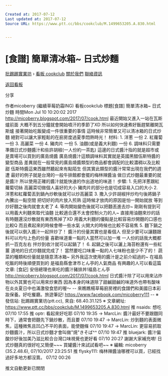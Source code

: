 ```yaml
---

Created at: 2017-07-12
Last updated at: 2017-07-12
Source URL: https://www.ptt.cc/bbs/cookclub/M.1499653205.A.830.html


---
```


# [食譜] 簡單清冰箱~ 日式炒麵


[批踢踢實業坊](https://www.ptt.cc/) › [看板 cookclub](https://www.ptt.cc/bbs/cookclub/index.html) [關於我們](https://www.ptt.cc/about.html) [聯絡資訊](https://www.ptt.cc/contact.html)

[返回看板](https://www.ptt.cc/bbs/cookclub/index.html)

分享

作者micoberry (繼續草莓奶霜ING)
看板cookclub
標題\[食譜\] 簡單清冰箱~ 日式炒麵
時間Mon Jul 10 10:20:02 2017
<http://micoberry.blogspot.com/2017/07/cook.html> 最近開始又進入一站在瓦斯爐前面 大概不到五分鐘就會開始噴汗的季節了XD 所以如何快速煮好飯趕緊離開瓦斯爐 接著開始吃飯變成一件很重要的事情 這時候非常簡單又可以清冰箱的日式炒麵 絕對可以讓大家輕鬆的在廚房度過夏季悶熱時光！ 材料: 1. 洋蔥 一份 2. 紅蘿蔔 一份 3. 高麗菜 一份 4. 豬肉片 一份 5. 油麵(或是義大利麵) 一份 6. 調味料只需要準備日式炒麵醬汁和些許胡椒(一人份約一茶匙) 這邊的日式醬汁指的就是超市或是賣場可以買到的廣島燒醬 廣島燒醬汁這類調味料其實就是英國黑醋伍斯特醬的變型商品 差異就在一般常見的廣島燒醬類型的商品都會調配的比較濃稠以及比較甜 伍斯特醬這東西雖然聽起來有點陌生 但其實此類型的醬汁常常出現在我們的週遭 最好的例子就是台灣的一般牛排館都會擺的梅林辣醬油 做日式炒麵最重要的就是醬汁 所以使用正確的醬汁就能快速的作出道地的味道！ 步驟: 1. 先把洋蔥跟紅蘿蔔切絲 高麗菜切做個人喜好的大小 豬肉片的部分也是切成容易入口的大小 2. 洋蔥和紅蘿蔔丟到鍋內炒軟後就可以炒高麗菜 3. 撒入少許胡椒拌炒均勻後將鍋子內騰出一點空間 把切好的肉片放入煎熟 這時候才放肉的原因是怕一開始就放 等到炒好麵之後肉就會太老了 4. 等肉開始變色後就可以把麵丟進去炒~ 剛剛有提到可以用義大利麵來取代油麵 比較適合還不太會控制火力的人~ 直接用油麵來炒的話有時麵還沒炒散就有東西焦掉了XD 用義大利麵的優點是比較容易炒開麵的口感也比較Q 而且煮起來的時候會帶一些水氣 火開大的時候也比較不容易焦 5. 麵下鍋之後就可以倒入醬汁一起拌炒了！ 醬汁的份量其實也是看個人 但至少要可以讓麵跟料可以均勻上色的份量 喜歡味道重一點的人當然可以加一堆 一人份的話我大概都抓一百克左右 拌炒到收汁就可以起鍋了！ 6. 起鍋之後可以灑上海苔粉還有一些紅薑 道地的日式炒麵就完成了！ 當然要吃口味重一點的人七味粉也是少不了的！ 蔬菜的種類和份量就是隨意清冰箱~ 另外我這次使用的醬汁是之前介紹過的~ 在福島吃飯的時後順便買到的 是福島縣會津市とん亭的人氣商品 有興趣的人可以看這篇文章: \[食記\] 安倍總理也來吃的醬汁豬排丼!福島とん亭 <http://micoberry.blogspot.com/2017/07/cook.html> 日式醬汁除了可以用來沾炸物以外其實也可以用來炒東西 因為本身的味道除了甜鹹甜鹹的味道外也帶有酸味 在炎炎夏日中也滿激發食慾的喔～ -- 來瞧瞧楊草莓廚房裡的食譜們和美國日本彩妝保養。好吃餐廳。旅遊筆記! <https://www.facebook.com/micoberry111> -- ※ 發信站: 批踢踢實業坊(ptt.cc), 來自: 68.40.31.125 ※ 文章網址: <https://www.ptt.cc/bbs/cookclub/M.1499653205.A.830.html>
推 nsaids: 想吃 07/10 17:55
推 optr: 看起來好吃耶 07/10 19:35
→ MarcLin: 醬汁最好不要跟麵同時下，通常會把麵先下鍋炒散，而且要 07/10 19:47
→ MarcLin: 炒到麵的表面微焦，這種微焦且凹凸不平的表面，能使麵條 07/10 19:47
→ MarcLin: 更容易抓取炒麵醬汁，所以日式炒麵才會叫做"焼"きそば^^ 07/10 19:47
推 bluejark: 醬汁偏酸炒好後加美乃滋比較合台灣口味視覺也更好看 07/10 20:27
謝謝大家補充唷! 日式炒麵真的很好吃又簡便~~~ 買罐醬汁來試試看吧~~ ※ 編輯: micoberry (35.2.48.6), 07/10/2017 23:25:51
推 flysky111: 梅林辣醬油哪裡可以買，已經找過好多地方都沒賣。 07/12 00:26

推文自動更新已關閉

